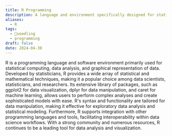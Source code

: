 ```yaml
---
title: R Programming
description: A language and environment specifically designed for statistical computing and data analysis, widely used in academia, research, and data science.
aliases:
  - R
tags:
  - 🌱seedling
  - programming
draft: false
date: 2024-04-30
---
```


R is a programming language and software environment primarily used for statistical computing, data analysis, and graphical representation of data. Developed by statisticians, R provides a wide array of statistical and mathematical techniques, making it a popular choice among data scientists, statisticians, and researchers. Its extensive library of packages, such as ggplot2 for data visualization, dplyr for data manipulation, and caret for machine learning, allows users to perform complex analyses and create sophisticated models with ease. R's syntax and functionality are tailored for data manipulation, making it effective for exploratory data analysis and statistical modeling. Furthermore, R supports integration with other programming languages and tools, facilitating interoperability within data science workflows. With a strong community and numerous resources, R continues to be a leading tool for data analysis and visualization.
